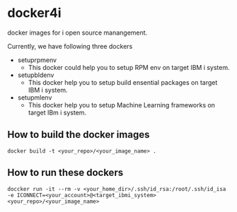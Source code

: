 # docker4i
docker images for i open source manangement.

Currently, we have following three dockers 
* setuprpmenv 
	* This docker could help you to setup RPM env on target IBM i system.
* setupbldenv 
	* This docker help you to setup build ensential packages on target IBM i system.
* setupmlenv  
	* This docker help you to setup Machine Learning frameworks on target IBm i system.

## How to build the docker images
```
docker build -t <your_repo>/<your_image_name> .
```

## How to run these dockers
```
doccker run -it --rm -v <your_home_dir>/.ssh/id_rsa:/root/.ssh/id_isa -e ICONNECT=<your_account>@<target_ibmi_system> <your_repo>/<your_image_name>
```
